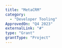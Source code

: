 ```yaml
---
title: "MetaCRM"
category:
  - "Developer Tooling"
ApprovedOn: "Q4 2023"
externalLink: "#"
type: "Grant"
grantType: "Project"
---
```

